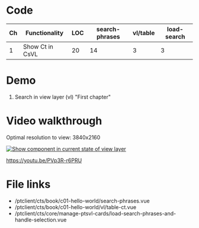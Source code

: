 # Code

| Ch  | Functionality   | LOC | search-phrases | vl/table | load-search |
| --- | --------------- | --- | -------------- | -------- | ----------- |
| 1   | Show Ct in CsVL | 20  | 14             | 3        | 3           |

# Demo

1. Search in view layer (vl) "First chapter"

# Video walkthrough

Optimal resolution to view: 3840x2160

[![Show component in current state of view layer](https://img.youtube.com/vi/PVp3R-r6PRU/0.jpg)](https://www.youtube.com/watch?v=PVp3R-r6PRU 'Show component in current state of view layer')

https://youtu.be/PVp3R-r6PRU

# File links

- /ptclient/cts/book/c01-hello-world/search-phrases.vue
- /ptclient/cts/book/c01-hello-world/vl/table-ct.vue
- /ptclient/cts/core/manage-ptsvl-cards/load-search-phrases-and-handle-selection.vue
